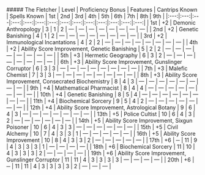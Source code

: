 <div class='classTable wide'>
##### The Fletcher
| Level | Proficiency Bonus | Features | Cantrips Known | Spells Known | 1st | 2nd | 3rd | 4th | 5th | 6th | 7th | 8th | 9th |
|:---:|:---:|:---|:---:|:---:|:---:|:---:|:---:|:---:|:---:|:---:|:---:|:---:|:---:|
| 1st | +2 | Demonic Anthropology | 3 | 1 | 2 | — | — | — | — | — | — | — | — |
| 2nd | +2 | Genetic Banishing | 4 | 1 | 2 | — | — | — | — | — | — | — | — |
| 3rd | +2 | Immunological Incantations | 4 | 2 | 2 | — | — | — | — | — | — | — | — |
| 4th | +2 | Ability Score Improvement, Genetic Banishing | 5 | 2 | 2 | — | — | — | — | — | — | — | — |
| 5th | +3 | Hermetic Geography | 6 | 3 | 2 | — | — | — | — | — | — | — | — |
| 6th | +3 | Ability Score Improvement, Gunslinger Corruptor | 6 | 3 | 3 | — | — | — | — | — | — | — | — |
| 7th | +3 | Malefic Chemist | 7 | 3 | 3 | — | — | — | — | — | — | — | — |
| 8th | +3 | Ability Score Improvement, Consecrated Biochemistry | 8 | 4 | 3 | — | — | — | — | — | — | — | — |
| 9th | +4 | Mathematical Pharmacist | 8 | 4 | 4 | — | — | — | — | — | — | — | — |
| 10th | +4 | Genetic Banishing | 8 | 5 | 4 | — | — | — | — | — | — | — | — |
| 11th | +4 | Biochemical Sorcery | 9 | 5 | 4 | 2 | — | — | — | — | — | — | — |
| 12th | +4 | Ability Score Improvement, Astrological Botany | 9 | 6 | 4 | 3 | — | — | — | — | — | — | — |
| 13th | +5 | Police Cultist | 10 | 6 | 4 | 3 | 2 | — | — | — | — | — | — |
| 14th | +5 | Ability Score Improvement, Sixgun Poisoner | 10 | 6 | 4 | 3 | 3 | — | — | — | — | — | — |
| 15th | +5 | Civil Alchemy | 10 | 7 | 4 | 3 | 3 | 1 | — | — | — | — | — |
| 16th | +5 | Ability Score Improvement | 10 | 8 | 4 | 3 | 3 | 2 | — | — | — | — | — |
| 17th | +6 | ─ | 11 | 9 | 4 | 3 | 3 | 3 | 1 | — | — | — | — |
| 18th | +6 | Biochemical Sorcery | 11 | 10 | 4 | 3 | 3 | 3 | 2 | — | — | — | — |
| 19th | +6 | Ability Score Improvement, Gunslinger Corruptor | 11 | 11 | 4 | 3 | 3 | 3 | 3 | — | — | — | — |
| 20th | +6 | ─ | 11 | 11 | 4 | 3 | 3 | 3 | 3 | 2 | — | — | — |
</div>